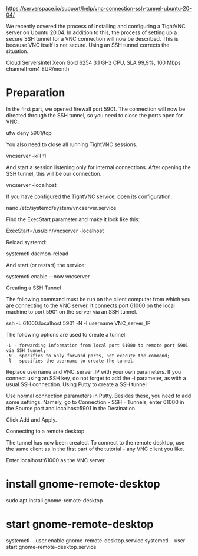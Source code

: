 https://serverspace.io/support/help/vnc-connection-ssh-tunnel-ubuntu-20-04/

We recently covered the process of installing and configuring a TightVNC server on Ubuntu 20.04. In addition to this, the process of setting up a secure SSH tunnel for a VNC connection will now be described. This is because VNC itself is not secure. Using an SSH tunnel corrects the situation.

Cloud ServersIntel Xeon Gold 6254 3.1 GHz CPU, SLA 99,9%, 100 Mbps channelfrom4 EUR/month

# Preparation

In the first part, we opened firewall port 5901. The connection will now be directed through the SSH tunnel, so you need to close the ports open for VNC.

ufw deny 5901/tcp

You also need to close all running TightVNC sessions.

vncserver -kill :1

And start a session listening only for internal connections. After opening the SSH tunnel, this will be our connection.

vncserver -localhost

If you have configured the TightVNC service, open its configuration.

nano /etc/systemd/system/vncserver.service

Find the ExecStart parameter and make it look like this:

ExecStart=/usr/bin/vncserver -localhost

Reload systemd:

systemctl daemon-reload

And start (or restart) the service:

systemctl enable --now vncserver

Creating a SSH Tunnel

The following command must be run on the client computer from which you are connecting to the VNC server. It connects port 61000 on the local machine to port 5901 on the server via an SSH tunnel.

ssh -L 61000:localhost:5901 -N -l username VNC_server_IP

The following options are used to create a tunnel:

    -L - forwarding information from local port 61000 to remote port 5901 via SSH tunnel;
    -N - specifies to only forward ports, not execute the command;
    -l - specifies the username to create the tunnel.

Replace username and VNC_server_IP with your own parameters. If you connect using an SSH key, do not forget to add the -i parameter, as with a usual SSH connection.
Using Putty to create a SSH tunnel

Use normal connection parameters in Putty. Besides these, you need to add some settings. Namely, go to Connection - SSH - Tunnels, enter 61000 in the Source port and localhost:5901 in the Destination.

Click Add and Apply.

Connecting to a remote desktop

The tunnel has now been created.
To connect to the remote desktop, use the same client as in the first part of the tutorial - any VNC client you like.

Enter localhost:61000 as the VNC server.

# install gnome-remote-desktop

sudo apt install gnome-remote-desktop

# start gnome-remote-desktop

systemctl --user enable gnome-remote-desktop.service
systemctl --user start gnome-remote-desktop.service

